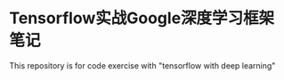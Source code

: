 # Tensorflow实战Google深度学习框架笔记
This repository is for code exercise with "tensorflow with deep learning"


